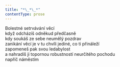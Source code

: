 ```yaml
---
title: "*\_*\_*"
contentType: prose
---
```


<section>

Bolestné setrvávání věcí  
když odcházíš odněkud předčasně  
kdy soukáš ze sebe neumělý pozdrav  
zanikání věcí je v tu chvíli jediné, co ti přináleží  
zapomeneš pak svou ledabylost  
a nahradíš ji topornou robustností neurčitého pochodu  
napříč náměstím

</section>
